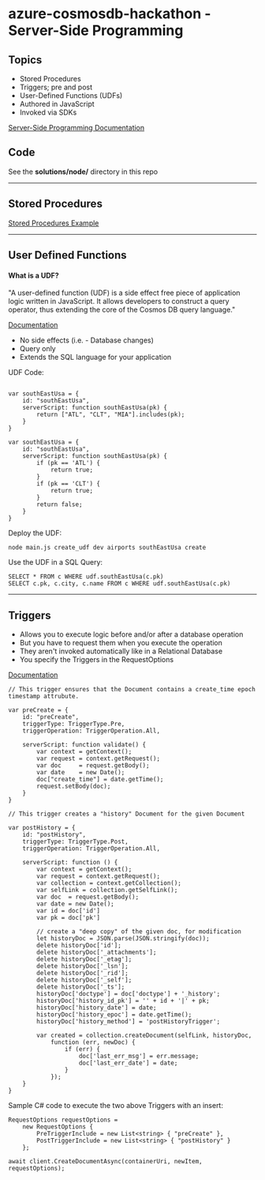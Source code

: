 # azure-cosmosdb-hackathon - Server-Side Programming

## Topics

- Stored Procedures
- Triggers; pre and post
- User-Defined Functions (UDFs)
- Authored in JavaScript
- Invoked via SDKs

[Server-Side Programming Documentation](https://docs.microsoft.com/en-us/azure/cosmos-db/stored-procedures-triggers-udfs)


## Code

See the **solutions/node/** directory in this repo

---

## Stored Procedures

[Stored Procedures Example](solutions/node/STORED_PROCEDURES.md)

---

## User Defined Functions

#### What is a UDF?

"A user-defined function (UDF) is a side effect free piece of application logic written in JavaScript. It allows developers to construct a query operator, thus extending the core of the Cosmos DB query language."

[Documentation](https://docs.microsoft.com/en-us/rest/api/cosmos-db/user-defined-functions)

- No side effects (i.e. - Database changes)
- Query only
- Extends the SQL language for your application

UDF Code:
```

var southEastUsa = {
    id: "southEastUsa",
    serverScript: function southEastUsa(pk) {
        return ["ATL", "CLT", "MIA"].includes(pk);
    }
}

var southEastUsa = {
    id: "southEastUsa",
    serverScript: function southEastUsa(pk) {
        if (pk == 'ATL') {
            return true;
        } 
        if (pk == 'CLT') {
            return true;
        }
        return false;
    }
}
```

Deploy the UDF:
```
node main.js create_udf dev airports southEastUsa create
```

Use the UDF in a SQL Query:
```
SELECT * FROM c WHERE udf.southEastUsa(c.pk)
SELECT c.pk, c.city, c.name FROM c WHERE udf.southEastUsa(c.pk)
```

--- 

## Triggers

- Allows you to execute logic before and/or after a database operation
- But you have to request them when you execute the operation
- They aren't invoked automatically like in a Relational Database
- You specify the Triggers in the RequestOptions

[Documentation](https://docs.microsoft.com/en-us/azure/cosmos-db/how-to-use-stored-procedures-triggers-udfs#pre-triggers)

```
// This trigger ensures that the Document contains a create_time epoch timestamp attrubute.

var preCreate = {
    id: "preCreate",
    triggerType: TriggerType.Pre,
    triggerOperation: TriggerOperation.All,

    serverScript: function validate() {
        var context = getContext();
        var request = context.getRequest();
        var doc     = request.getBody();
        var date    = new Date();
        doc["create_time"] = date.getTime();
        request.setBody(doc);
    }
}

// This trigger creates a "history" Document for the given Document

var postHistory = {
    id: "postHistory",
    triggerType: TriggerType.Post,
    triggerOperation: TriggerOperation.All,

    serverScript: function () {
        var context = getContext();
        var request = context.getRequest();
        var collection = context.getCollection();
        var selfLink = collection.getSelfLink();
        var doc  = request.getBody();
        var date = new Date();
        var id = doc['id']
        var pk = doc['pk']

        // create a "deep copy" of the given doc, for modification
        let historyDoc = JSON.parse(JSON.stringify(doc));  
        delete historyDoc['id'];
        delete historyDoc['_attachments'];
        delete historyDoc['_etag'];
        delete historyDoc['_lsn'];
        delete historyDoc['_rid'];
        delete historyDoc['_self'];
        delete historyDoc['_ts']; 
        historyDoc['doctype'] = doc['doctype'] + '_history';
        historyDoc['history_id_pk'] = '' + id + '|' + pk;
        historyDoc['history_date'] = date;
        historyDoc['history_epoc'] = date.getTime(); 
        historyDoc['history_method'] = 'postHistoryTrigger';

        var created = collection.createDocument(selfLink, historyDoc,  
            function (err, newDoc) { 
                if (err) {
                    doc['last_err_msg'] = err.message; 
                    doc['last_err_date'] = date; 
                }
            }); 
    }
}
```

Sample C# code to execute the two above Triggers with an insert:

```
RequestOptions requestOptions =
    new RequestOptions {
        PreTriggerInclude = new List<string> { "preCreate" },
        PostTriggerInclude = new List<string> { "postHistory" }
    };

await client.CreateDocumentAsync(containerUri, newItem, requestOptions);
```
